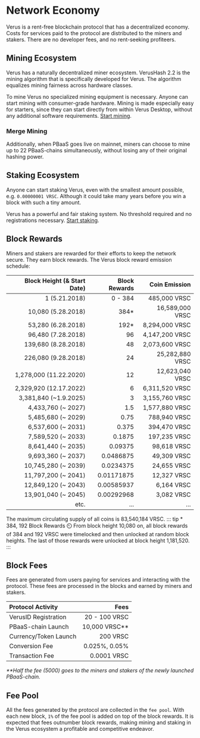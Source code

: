 # Network Economy
Verus is a rent-free blockchain protocol that has a decentralized economy. Costs for services paid to the protocol are distributed to the miners and stakers. There are no developer fees, and no rent-seeking profiteers.

## Mining Ecosystem
Verus has a naturally decentralized miner ecosystem. VerusHash 2.2 is the mining algorithm that is specifically developed for Verus. The algorithm equalizes mining fairness across hardware classes. 

To mine Verus no specialized mining equipment is necessary. Anyone can start mining with consumer-grade hardware. Mining is made especially easy for starters, since they can start directly from within Verus Desktop, without any additional software requirements. [Start mining](/economy/start-mining.html).

### Merge Mining
Additionally, when PBaaS goes live on mainnet, miners can choose to mine up to 22 PBaaS-chains simultaneously, without losing any of their original hashing power.

## Staking Ecosystem
Anyone can start staking Verus, even with the smallest amount possible, e.g. `0.00000001 VRSC`. Although it could take many years before you win a block with such a tiny amount. 

Verus has a powerful and fair staking system. No threshold required and no registrations necessary. [Start staking](/economy/start-staking.html).


## Block Rewards
Miners and stakers are rewarded for their efforts to keep the network secure. They earn block rewards. The Verus block reward emission schedule:


| Block Height (& Start Date) | Block Rewards | Coin Emission | 
| -------------: |  ----------:| --------------:| 
| 1 (5.21.2018) |  0 - 384 |  485,000 VRSC| 
| 10,080 (5.28.2018)|  384* |  16,589,000 VRSC| 
| 53,280 (6.28.2018)|  192* |  8,294,000 VRSC| 
| 96,480 (7.28.2018)|  96 |  4,147,200 VRSC|
| 139,680 (8.28.2018)|  48 |  2,073,600 VRSC|
| 226,080 (9.28.2018) |  24 |  25,282,880 VRSC|
| 1,278,000 (11.22.2020)|  12 |  12,623,040 VRSC|
| 2,329,920 (12.17.2022)|  6 |  6,311,520 VRSC|
| 3,381,840 (~1.9.2025)|  3 |  3,155,760 VRSC|
| 4,433,760 (~ 2027)|  1.5 |  1,577,880 VRSC|
| 5,485,680 (~ 2029)|  0.75 |  788,940 VRSC|
| 6,537,600 (~ 2031) |  0.375 |  394,470 VRSC|
| 7,589,520 (~ 2033) |  0.1875 |  197,235 VRSC|
| 8,641,440 (~ 2035) |  0.09375 |  98,618 VRSC|
| 9,693,360 (~ 2037) |  0.0486875 |  49,309 VRSC|
| 10,745,280 (~ 2039) |  0.0234375 |  24,655 VRSC|
| 11,797,200 (~ 2041) |  0.01171875 |  12,327 VRSC|
| 12,849,120 (~ 2043) |  0.00585937 |  6,164 VRSC|
| 13,901,040 (~ 2045) |  0.00292968 |  3,082 VRSC|
| etc. | ... | ... |  ... |

The maximum circulating supply of all coins is 83,540,184 VRSC.
::: tip * 384, 192 Block Rewards ⏲️
From block height 10,080 on, all block rewards of 384 and 192 VRSC were timelocked and then unlocked at random block heights. The last of those rewards were unlocked at block height 1,181,520.
:::

## Block Fees
 Fees are generated from users paying for services and interacting with the protocol. These fees are processed in the blocks and earned by miners and stakers. 

 | Protocol Activity | Fees | 
| :------------- | -------------:| 
| VerusID Registration | 20 - 100 VRSC |
| PBaaS-chain Launch| 10,000 VRSC** |
| Currency/Token Launch | 200 VRSC |
| Conversion Fee | 0.025%, 0.05%  |
| Transaction Fee | 0.0001 VRSC   |


_**Half the fee (5000) goes to the miners and stakers of the newly launched PBaaS-chain._


## Fee Pool
All the fees generated by the protocol are collected in the ``fee pool``. With each new block, ``1%`` of the fee pool is added on top of the block rewards. It is expected that fees outnumber block rewards, making mining and staking in the Verus ecosystem a profitable and competitive endeavor. 